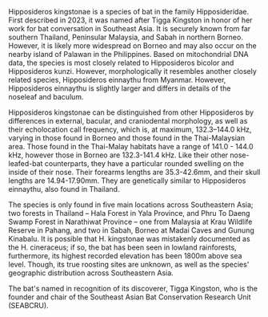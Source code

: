 Hipposideros kingstonae is a species of bat in the family Hipposideridae. First described in 2023, it was named after Tigga Kingston in honor of her work for bat conversation in Southeast Asia. It is securely known from far southern Thailand, Peninsular Malaysia, and Sabah in northern Borneo. However, it is likely more widespread on Borneo and may also occur on the nearby island of Palawan in the Philippines. Based on mitochondrial DNA data, the species is most closely related to Hipposideros bicolor and Hipposideros kunzi. However, morphologically it resembles another closely related species, Hipposideros einnaythu from Myanmar. However, Hipposideros einnaythu is slightly larger and differs in details of the noseleaf and baculum.

Hipposideros kingstonae can be distinguished from other Hipposideros by differences in external, bacular, and craniodental morphology, as well as their echolocation call frequency, which is, at maximum, 132.3–144.0 kHz, varying in those found in Borneo and those found in the Thai-Malaysian area. Those found in the Thai-Malay habitats have a range of 141.0 - 144.0 kHz, however those in Borneo are 132.3-141.4 kHz. Like their other nose-leafed-bat counterparts, they have a particular rounded swelling on the inside of their nose. Their forearms lengths are  35.3-42.6mm, and their skull lengths are 14.94-17.90mm. They are genetically similar to Hipposideros einnaythu, also found in Thailand.

The species is only found in five main locations across Southeastern Asia;  two forests in Thailand – Hala Forest in Yala Province, and Phru To Daeng Swamp Forest in Narathiwat Province – one from Malaysia at Krau Wildlife Reserve in Pahang, and two in Sabah, Borneo at Madai Caves and Gunung Kinabalu. It is possible that H. kingstonae was mistakenly documented as the H. cineraceus; if so, the bat has been seen in lowland rainforests, furthermore, its highest recorded elevation has been 1800m above sea level. Though, its true roosting sites are unknown, as well as the species’ geographic distribution across Southeastern Asia.

The bat's named in recognition of its discoverer, Tigga Kingston, who is the founder and chair of the Southeast Asian Bat Conservation Research Unit (SEABCRU).

